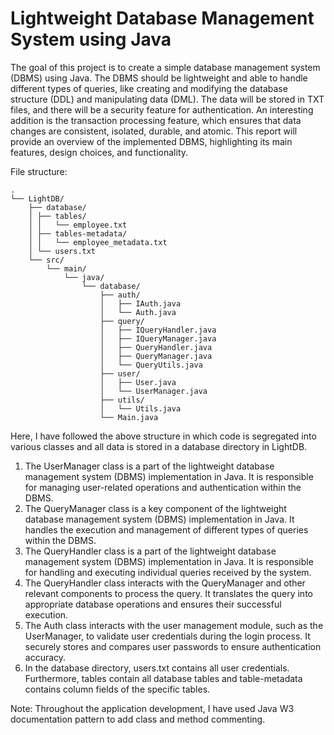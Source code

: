 # Lightweight Database Management System using Java

The goal of this project is to create a simple database management system (DBMS) using Java.
The DBMS should be lightweight and able to handle different types of queries, like creating and
modifying the database structure (DDL) and manipulating data (DML). The data will be stored in
TXT files, and there will be a security feature for authentication. An interesting addition is the
transaction processing feature, which ensures that data changes are consistent, isolated, durable,
and atomic. This report will provide an overview of the implemented DBMS, highlighting its main
features, design choices, and functionality.

File structure:
```
.
└── LightDB/
    ├── database/
    │ ├── tables/
    │ │   └── employee.txt
    │ ├── tables-metadata/
    │ │   └── employee_metadata.txt
    │ └── users.txt
    └── src/
        └── main/
            └── java/
                └── database/
                    ├── auth/
                    │   ├── IAuth.java
                    │   └── Auth.java
                    ├── query/
                    │   ├── IQueryHandler.java
                    │   ├── IQueryManager.java
                    │   ├── QueryHandler.java
                    │   ├── QueryManager.java
                    │   └── QueryUtils.java
                    ├── user/
                    │   ├── User.java
                    │   └── UserManager.java
                    ├── utils/
                    │   └── Utils.java
                    └── Main.java
```


Here, I have followed the above structure in which code is segregated into various classes and all data
is stored in a database directory in LightDB.

1. The UserManager class is a part of the lightweight database management system (DBMS)
implementation in Java. It is responsible for managing user-related operations and authentication
within the DBMS.
2. The QueryManager class is a key component of the lightweight database management system
(DBMS) implementation in Java. It handles the execution and management of different types of
queries within the DBMS.
3. The QueryHandler class is a part of the lightweight database management system (DBMS)
implementation in Java. It is responsible for handling and executing individual queries received by the
system. 
4. The QueryHandler class interacts with the QueryManager and other relevant components to
process the query. It translates the query into appropriate database operations and ensures their
successful execution.
5. The Auth class interacts with the user management module, such as the UserManager, to validate
user credentials during the login process. It securely stores and compares user passwords to ensure
authentication accuracy.
6. In the database directory, users.txt contains all user credentials. Furthermore, tables contain all
database tables and table-metadata contains column fields of the specific tables.


Note: Throughout the application development, I have used Java W3 documentation pattern to add
class and method commenting.